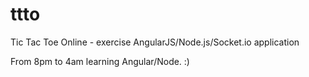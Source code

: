 ttto
====

Tic Tac Toe Online - exercise AngularJS/Node.js/Socket.io application




From 8pm to 4am learning Angular/Node. :)
